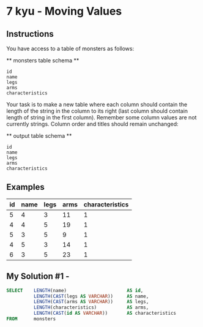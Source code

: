 # 7 kyu - Moving Values
## Instructions
You have access to a table of monsters as follows:

** monsters table schema **

    id
    name
    legs
    arms
    characteristics

Your task is to make a new table where each column should contain the length of the string in the column to its right (last column should contain length of string in the first column). Remember some column values are not currently strings. Column order and titles should remain unchanged:

** output table schema **

    id
    name
    legs
    arms
    characteristics

## Examples
| id | name | legs | arms | characteristics |
|----|------|------|------|-----------------|
| 5  | 4    | 3    | 11   | 1               |
| 4  | 4    | 5    | 19   | 1               |
| 5  | 3    | 5    | 9    | 1               |
| 4  | 5    | 3    | 14   | 1               |
| 6  | 3    | 5    | 23   | 1               |

## My Solution #1 - 
```sql
SELECT    LENGTH(name)                      AS id,
          LENGTH(CAST(legs AS VARCHAR))     AS name,
          LENGTH(CAST(arms AS VARCHAR))     AS legs,
          LENGTH(characteristics)           AS arms,
          LENGTH(CAST(id AS VARCHAR))       AS characteristics
FROM      monsters
```